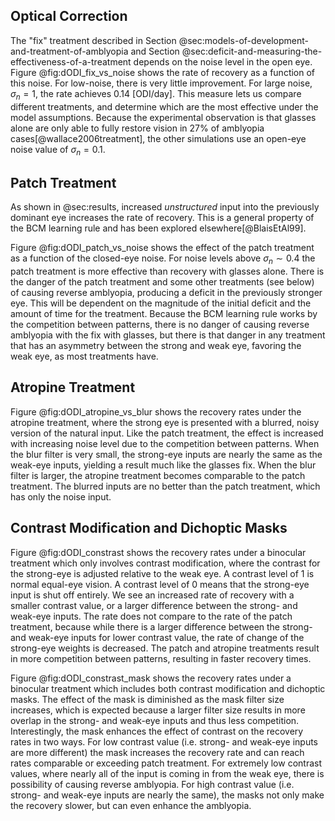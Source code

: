 ## Optical Correction

The "fix" treatment described in Section @sec:models-of-development-and-treatment-of-amblyopia and Section @sec:deficit-and-measuring-the-effectiveness-of-a-treatment depends on the noise level in the open eye.  Figure @fig:dODI_fix_vs_noise shows the rate of recovery as a function of this noise.  For low-noise, there is very little improvement.  For large noise, $\sigma_n=1$, the rate achieves 0.14 [ODI/day].  This measure lets us compare different treatments, and determine which are the most effective under the model assumptions.                Because the experimental observation is that glasses alone are only able to fully restore vision in 27% of amblyopia cases[@wallace2006treatment], the other simulations use an open-eye noise value of $\sigma_n=0.1$.  


## Patch Treatment

As shown in @sec:results, increased *unstructured* input into the previously dominant eye increases the rate of recovery.  This is a general property of the BCM learning rule and has been explored elsewhere[@BlaisEtAl99].


Figure @fig:dODI_patch_vs_noise shows the effect of the patch treatment as a function of the closed-eye noise.   For noise levels above $\sigma_n \sim 0.4$ the patch treatment is more effective than recovery with glasses alone.  There is the danger of the patch treatment and some other treatments (see below) of causing reverse amblyopia, producing a deficit in the previously stronger eye.  This will be dependent on the magnitude of the initial deficit and the amount of time for the treatment.  Because the BCM learning rule works by the competition between patterns, there is no danger of causing reverse amblyopia with the fix with glasses, but there is that danger in any treatment that has an asymmetry between the strong and weak eye, favoring the weak eye, as most treatments have.



## Atropine Treatment

Figure @fig:dODI_atropine_vs_blur shows the recovery rates under the atropine treatment, where the strong eye is presented with a blurred, noisy version of the natural input.  Like the patch treatment, the effect is increased with increasing noise level due to the competition between patterns.  When the blur filter is very small, the strong-eye inputs are nearly the same as the weak-eye inputs, yielding a result much like the glasses fix.  When the blur filter is larger, the atropine treatment becomes comparable to the patch treatment.  The blurred inputs are no better than the patch treatment, which has only the noise input.  


## Contrast Modification and Dichoptic Masks


Figure @fig:dODI_constrast shows the recovery rates under a binocular treatment which only involves contrast modification, where the contrast for the strong-eye is adjusted relative to the weak eye.  A contrast level of 1 is normal equal-eye vision.  A contrast level of 0 means that the strong-eye input is shut off entirely.  We see an increased rate of recovery with a smaller contrast value, or a larger difference between the strong- and weak-eye inputs.  The rate does not compare to the rate of the patch treatment, because while there is a larger difference between the strong- and weak-eye inputs for lower contrast value, the rate of change of the strong-eye weights is decreased.  The patch and atropine treatments result in more competition between patterns, resulting in faster recovery times.

Figure @fig:dODI_constrast_mask shows the recovery rates under a binocular treatment which includes both contrast modification and dichoptic masks.  The effect of the mask is diminished as the mask filter size increases, which is expected because a larger filter size results in more overlap in the strong- and weak-eye inputs and thus less competition.  Interestingly, the mask enhances the effect of contrast on the recovery rates in two ways.  For low contrast value (i.e. strong- and weak-eye inputs are more different) the mask increases the recovery rate and can reach rates comparable or exceeding patch treatment.  For extremely low contrast values, where nearly all of the input is coming in from the weak eye, there is possibility of causing reverse amblyopia.  For high contrast value (i.e. strong- and weak-eye inputs are nearly the same), the masks not only make the recovery slower, but can even enhance the amblyopia.

